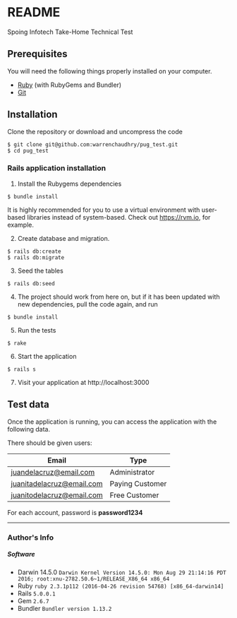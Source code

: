 # README
Spoing Infotech Take-Home Technical Test

## Prerequisites

You will need the following things properly installed on your computer.

* [Ruby](http://ruby-lang.org) (with RubyGems and Bundler)
* [Git](http://git-scm.com/)


## Installation

Clone the repository or download and uncompress the code

```
$ git clone git@github.com:warrenchaudhry/pug_test.git
$ cd pug_test
```

### Rails application installation

1. Install the Rubygems dependencies

  ```
  $ bundle install
  ```

  It is highly recommended for you to use a virtual environment with user-based libraries instead of system-based. Check out https://rvm.io, for example.

2. Create database and migration.

  ```
  $ rails db:create
  $ rails db:migrate
  ```

3. Seed the tables

  ```
  $ rails db:seed
  ```

4. The project should work from here on, but if it has been updated with new dependencies, pull the code again, and run

  ```
  $ bundle install
  ```

5. Run the tests

  ```
  $ rake
  ```
6. Start the application

  ```
  $ rails s
  ```

7. Visit your application at http://localhost:3000

## Test data

Once the application is running, you can access the application with the following data.

There should be given users:

| Email                      | Type              |
| -------------------        | ----------------- |
| juandelacruz@email.com     | Administrator     |
| juanitadelacruz@email.com  | Paying Customer   |
| juanitodelacruz@email.com  | Free Customer     |

For each account, password is **password1234**

----
### Author's Info
##### Software
* Darwin  14.5.0 `Darwin Kernel Version 14.5.0: Mon Aug 29 21:14:16 PDT 2016; root:xnu-2782.50.6~1/RELEASE_X86_64 x86_64`
* Ruby `ruby 2.3.1p112 (2016-04-26 revision 54768) [x86_64-darwin14]`
* Rails `5.0.0.1`
* Gem `2.6.7`
* Bundler `Bundler version 1.13.2`
